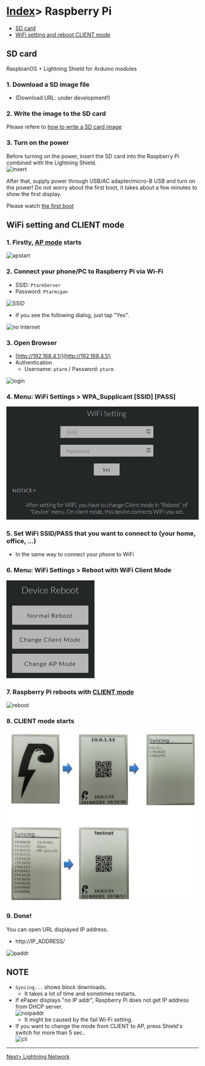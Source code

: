 # [Index](index.html)> Raspberry Pi

* [SD card](#sd-card)
* [WiFi setting and reboot CLIENT mode](#wifi-setting-and-reboot-client-mode)


## SD card

RaspbianOS + Lightning Shield for Arduino modules

### 1. Download a SD image file

* (Download URL: under development!)

### 2. Write the image to the SD card

Please refere to [how to write a SD card image](https://www.raspberrypi.org/documentation/installation/installing-images/README.md)

### 3. Turn on the power

Before turning on the power, insert the SD card into the Raspberry Pi combined with the Lightning Shield.  
![insert](images/insert_sd.jpg)

After that, supply power through USB/AC adapter/micro-B USB and turn on the power! Do not worry about the first boot, it takes about a few minutes to show the first display. 

Please watch [the first boot](https://youtu.be/kF_WI_qtKfI)

## WiFi setting and CLIENT mode

### 1. Firstly, [AP mode](setup_faq.md#ap-mode) starts

![apstart](images/wifi_00.jpg)

### 2. Connect your phone/PC to Raspberry Pi via Wi-Fi

* SSID: `PtarmServer`
* Password: `Ptarmigan`

![SSID](images/android_ssid.jpg)


* If you see the following dialog, just tap "Yes".

![no Internet](images/android_nointernet.jpg)

### 3. Open Browser

* [http://192.168.4.1/](http://192.168.4.1/)
* Authentication
  * Username: `ptarm` / Password: `ptarm`

![login](images/web_login.jpg)

### 4. **Menu: WiFi Settings > WPA_Supplicant [SSID] [PASS]**  

![ssid](images/wifi_01.jpg)

### 5. Set WiFi SSID/PASS that you want to connect to (your home, office, ...)

* In the same way to connect your phone to WiFi

### 6. **Menu: WiFi Settings > Reboot with WiFi Client Mode**  

![cli](images/wifi_02.jpg)

### 7. Raspberry Pi reboots with [CLIENT mode](setup_faq.md#client-mode)

![reboot](images/wifi_03.jpg)

### 8. CLIENT mode starts  

![cli](images/wifi_04.jpg)

### 9. Done!

You can open URL displayed IP address.

* http://IP_ADDRESS/

![ipaddr](images/ipaddr.jpg)

## NOTE

* `Syncing...` shows block downloads.
  * It takes a lot of time and sometimes restarts.
* If ePaper displays "no IP addr", Raspberry Pi does not get IP address from DHCP server.  
  ![noipaddr](images/noipaddr.jpg)
  * It might be caused by the fail Wi-Fi setting.  
* If you want to change the mode from CLIENT to AP, press Shield's switch for more than 5 sec..  
  ![cli](images/emer_01.jpg)

----

[Next> Lightning Network](setup_ln.md)
